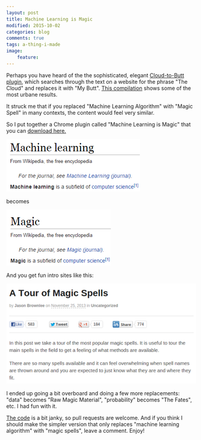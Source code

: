 ```yaml
---
layout: post
title: Machine Learning is Magic
modified: 2015-10-02
categories: blog
comments: true
tags: a-thing-i-made
image:
    feature:
---
```


Perhaps you have heard of the the sophisticated, elegant [Cloud-to-Butt plugin](https://github.com/panicsteve/cloud-to-butt), which searches through the text on a website for the phrase "The Cloud" and replaces it with "My Butt". [This compilation](http://gizmodo.com/the-best-of-cloud-to-butt-the-only-extension-youll-eve-1685863609) shows some of the most urbane results.

It struck me that if you replaced "Machine Learning Algorithm" with "Magic Spell" in many contexts, the content would feel very similar.

So I put together a Chrome plugin called "Machine Learning is Magic" that you can  [download here.](https://chrome.google.com/webstore/detail/machine-learning-is-magic/miejfpgjbmgjkhdflhkdnnkhmpknibmc?hl=en)


![](https://raw.githubusercontent.com/dswalter/machine-learning-is-magic/master/images/machine-learning-screenshot.PNG)

becomes

![](https://github.com/dswalter/machine-learning-is-magic/raw/master/images/magic-screenshot.PNG)

And you get fun intro sites like this:

![](/images/a-tour-of-magic-spells.png)

I ended up going a bit overboard and doing a few more replacements: "data" becomes "Raw Magic Material", "probability" becomes "The Fates", etc. I had fun with it.

 [The code](https://github.com/dswalter/machine-learning-is-magic) is a bit janky, so pull requests are welcome. And if you think I should make the simpler version that only replaces "machine learning algorithm" with "magic spells", leave a comment. Enjoy!
